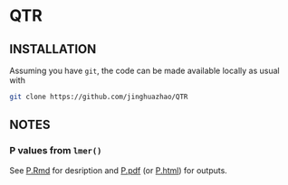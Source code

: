 # QTR

## INSTALLATION

Assuming you have `git`, the code can be made available locally as usual with
```bash
git clone https://github.com/jinghuazhao/QTR
```

## NOTES

### P values from `lmer()`

See [P.Rmd](P.Rmd) for desription and [P.pdf](P.pdf) (or [P.html](P.html)) for outputs.
